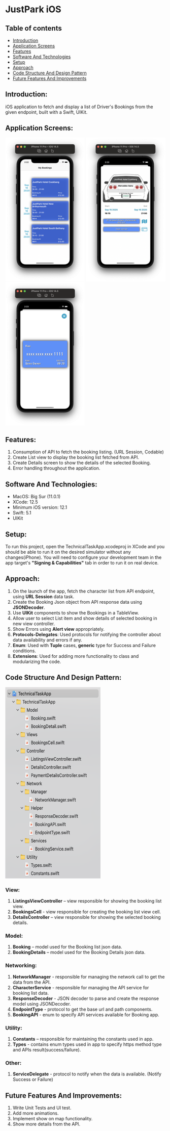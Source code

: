 # JustPark iOS

## Table of contents
* [Introduction](#introduction)
* [Application Screens](#application-screens)
* [Features](#features)
* [Software And Technologies](#software-and-technologies)
* [Setup](#setup)
* [Approach](#approach)
* [Code Structure And Design Pattern](#code-structure-and-design-pattern)
* [Future Features And Improvements](#future-features-and-improvements)

## Introduction:
iOS application to fetch and display a list of Driver's Bookings from the given endpoint, built with a Swift, UIKit.

## Application Screens:
<p float="left">
<img src="READMEAssets/list1.png" width="250" height="450">
<img src="READMEAssets/details1.png" width="250" height="450">
<img src="READMEAssets/details2.png" width="250" height="450">
</p>

## Features:
1.  Consumption of API to fetch the booking listing. (URL Session, Codable)
2.  Create List view to display the booking list fetched from API. 
3.  Create Details screen to show the details of the selected Booking.
4.  Error handling throughout the application.

## Software And Technologies:
* MacOS: Big Sur (11.0.1)
* XCode: 12.5
* Minimum iOS version: 12.1
* Swift: 5.1
* UIKit

## Setup:
To run this project, open the TechnicalTaskApp.xcodeproj in XCode and you should be able to run it on the desired simulator without any changes(iPhone).
You will need to configure your development team in the app target's **"Signing & Capabilities"** tab in order to run it on real device.

## Approach:
1.  On the launch of the app, fetch the character list from API endpoint, using **URL Session** data task.
2.  Create the Booking Json object from API response data using **JSONDecoder**.
3.  Use **UIKit** components to show the Bookings in  a TableView.
4.  Allow user to select List item and show details of selected booking in new view controller.
5.  Show Errors using **Alert view** appropriately.
6.  **Protocols-Delegates**: Used protocols for notifying the controller about  data availability and errors if any.
7.  **Enum**: Used with **Tuple** cases, **generic** type for Success and Failure conditions.
8.  **Extensions**: Used for adding more functionality to class and modularizing the code.

## Code Structure And Design Pattern:

<img src="READMEAssets/ProjectStructure.png" width="300" height="600">

### View:
1.  **ListingsViewController** – view responsible for showing the booking list view.
2.  **BookingsCell** -  view responsible for creating the booking list view cell.
3.  **DetailsController** – view responsible for showing the selected booking details.

### Model:
1.  **Booking** – model used for the Booking list json data.
1.  **BookingDetails** – model used for the Booking Details  json data.

### Networking:
1.  **NetworkManager** - responsible for managing the network call to get the data from the API.
2.  **CharacterService** - responsible for managing the API service for booking list data.
3.  **ResponseDecoder** -  JSON decoder to parse and create the response model using JSONDecoder.
4.  **EndpointType** - protocol to get the base url and path components.
5.  **BookingAPI** - enum to specify API services available for Booking app.

### Utility:
1.  **Constants** – responsible for maintaining the constants used in app.
2.  **Types** - contains enum types used in app to specify https method type and APIs result(success/failure).

### Other:
1.  **ServiceDelegate** - protocol to notify when the data is available. (Notify Success or Failure)

## Future Features And Improvements:
1.  Write Unit Tests and UI test.
2.  Add more animations.
3.  Implement show on map functionality.
4.  Show more details from the API.


